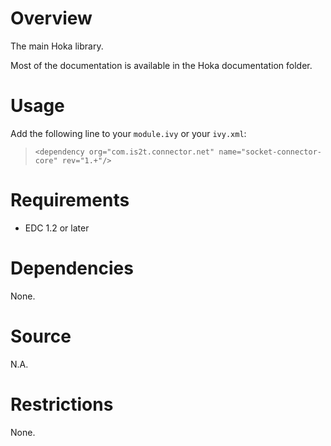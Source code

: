 <!--
	Markdown
	Copyright 2016 IS2T. All rights reserved.
	IS2T PROPRIETARY/CONFIDENTIAL. Use is subject to license terms.
-->

# Overview

The main Hoka library.

Most of the documentation is available in the Hoka documentation folder.

# Usage
Add the following line to your `module.ivy` or your `ivy.xml`:
> `<dependency org="com.is2t.connector.net" name="socket-connector-core" rev="1.+"/>`
	
# Requirements
  - EDC 1.2 or later

# Dependencies
None.

# Source
N.A.

# Restrictions
None.